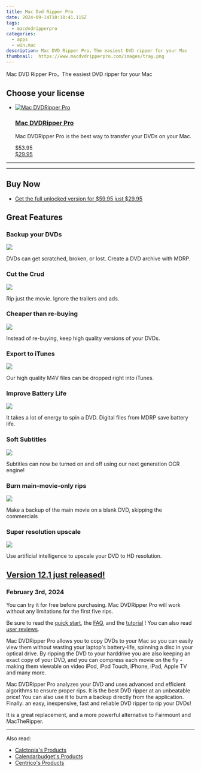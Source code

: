```yaml
---
title: Mac Dvd Ripper Pro 
date: 2024-09-14T10:18:41.115Z
tags: 
  - macdvdripperpro
categories: 
  - apps
  - win,mac
description: Mac DVD Ripper Pro，The easiest DVD ripper for your Mac
thumbnail: 	https://www.macdvdripperpro.com/images/tray.png
---
```


Mac DVD Ripper Pro，The easiest DVD ripper for your Mac

<!--__INIT__BEGIN__TAG__PRODUCTS__LIST__-->
<!--__INIT__END__TAG__PRODUCTS__LIST__-->

<!--__INIT__BEGIN__TAG__FEED_PRODUCTS__LIST__-->
## Choose your license

<div class="home-content-container">
  <ul class="home-article-list">
    <li class="home-article-item flex flex-row feedProduct">
      <div class="basis-1/3 lg:basis-1/4 xl:basis-1/5 relative flex justify-center items-center overflow-hidden">
                <a href="https://secure.2checkout.com/order/cart.php?PRODS=2201613&amp;QTY=1&amp;AFFILIATE=108875" class="w-24 h-24 md:w-28 md:h-28 lg:w-32 lg:h-32 xl:w-42 xl:h-42 max-w-24 max-h-24 md:max-w-28 md:max-h-28 lg:max-w-32 lg:max-h-32 xl:max-w-42 xl:max-h-42 -pt-2">
          <img src="https://thmb.techidaily.com/056b5dc5bf38553fc5e62980ac558058cdfef6fae043dca04e140a16eeec969f.jpg" alt="Mac DVDRipper Pro" class="relative w-full h-full rounded-full object-cover dark:brightness-75 -mt-4 p-4">
        </a>
              </div>
      <div class="flex flex-col gap-5 px-7 pb-7 basis-2/3 lg:basis-3/4 xl:basis-4/5  pt-5">
        <h3 class="home-article-title"><a href="https://secure.2checkout.com/order/cart.php?PRODS=2201613&amp;QTY=1&amp;AFFILIATE=108875">Mac DVDRipper Pro</a></h3>
        <div class="home-article-content markdown-body">
                  <html><head></head><body><p>Mac DVDRipper Pro is the best way to transfer your DVDs on your Mac.</p></body></html>                </div>
        <div class="flex flex-row feedProduct-Price">
          <div class="feedProduct-Price--Old">
            <span class="feedProduct-Price--Currency">$</span>53<span class="feedProduct-Price--Cents">.95</span>
          </div>
          <div class="">
            <a href="https://secure.2checkout.com/order/cart.php?PRODS=2201613&amp;QTY=1&amp;AFFILIATE=108875">
            <span class="feedProduct-Price--Currency">$</span>29<span class="feedProduct-Price--Cents">.95</span>
            </a>
          </div>
        </div>
      </div>
    </li>
  </ul>
</div>

<hr><!--__INIT__END__TAG__FEED_PRODUCTS__LIST__-->

<hr>

## Buy Now

- [Get the full unlocked version for $59.95 just $29.95](https://secure.avangate.com/order/checkout.php?PRODS=2201613&QTY=1&AFFILIATE=108875&CART=1&CARD=1)

## Great Features

### Backup your DVDs

![](https://www.macdvdripperpro.com/images/icon-backup.png)

DVDs can get scratched, broken, or lost. Create a DVD archive with MDRP.

### Cut the Crud

![](https://www.macdvdripperpro.com/images/icon-cut.png)

Rip just the movie. Ignore the trailers and ads.

### Cheaper than re-buying

![](https://www.macdvdripperpro.com/images/icon-cheap.png)

Instead of re-buying, keep high quality versions of your DVDs.

### Export to iTunes

![](https://www.macdvdripperpro.com/images/icon-itunes.png)

Our high quality M4V files can be dropped right into iTunes.

### Improve Battery Life

![](https://www.macdvdripperpro.com/images/icon-battery.png)

It takes a lot of energy to spin a DVD. Digital files from MDRP save battery life.

### Soft Subtitles

![](https://www.macdvdripperpro.com/images/icon-subtitles.png)

Subtitles can now be turned on and off using our next generation OCR engine!

### Burn main-movie-only rips

![](https://www.macdvdripperpro.com/images/icon-movie-only.png)

Make a backup of the main movie on a blank DVD, skipping the commercials

### Super resolution upscale

![](https://www.macdvdripperpro.com/images/icon-upscale.png)

Use artificial intelligence to upscale your DVD to HD resolution.

## [Version 12.1 just released!](https://www.macdvdripperpro.com/release_notes.html)

### February 3rd, 2024

You can try it for free before purchasing. Mac DVDRipper Pro will work without any limitations for the first five rips.

Be sure to read the [quick start](https://www.macdvdripperpro.com/QuickStarts/QuickStart_en.html), the [FAQ](https://www.macdvdripperpro.com/faq.html), and the [tutorial](https://www.macdvdripperpro.com/tutorial.html) ! You can also read [user reviews](https://www.macdvdripperpro.com//reviews.html).

Mac DVDRipper Pro allows you to copy DVDs to your Mac so you can easily view them without wasting your laptop's battery-life, spinning a disc in your optical drive. By ripping the DVD to your harddrive you are also keeping an exact copy of your DVD, and you can compress each movie on the fly - making them viewable on video iPod, iPod Touch, iPhone, iPad, Apple TV and many more.

Mac DVDRipper Pro analyzes your DVD and uses advanced and efficient algorithms to ensure proper rips. It is the best DVD ripper at an unbeatable price! You can also use it to burn a backup directly from the application. Finally: an easy, inexpensive, fast and reliable DVD ripper to rip your DVDs!

It is a great replacement, and a more powerful alternative to Fairmount and MacTheRipper.

<hr>

<ins class="adsbygoogle"
      style="display:block"
      data-ad-client="ca-pub-7571918770474297"
      data-ad-slot="8358498916"
      data-ad-format="auto"
      data-full-width-responsive="true"></ins>

<span class="atpl-alsoreadstyle">Also read:</span>
<div><ul>
<li><a href="https://tools.techidaily.com/calctopia/products/"><u>Calctopia's Products</u></a></li>
<li><a href="https://tools.techidaily.com/calendarbudget/products/"><u>Calendarbudget's Products</u></a></li>
<li><a href="https://tools.techidaily.com/centrico/products/"><u>Centrico's Products</u></a></li>
</ul></div>

